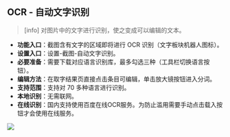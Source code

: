 ## OCR - 自动文字识别
>[info] 对图片中的文字进行识别，使之变成可以编辑的文本。
* **功能入口**：截图含有文字的区域即将进行 OCR 识别（文字板块机器人图标）。
* **设置入口**：设置-截图-自动文字识别。
* **必要准备**：需要下载对应语言识别库，最多勾选三种（工具栏切换语言按钮）。
* **编辑方法**：在取字结果页直接点击条目可编辑，单击放大镜按钮进入分词。
* **支持范围**：支持对 70 多种语言进行识别。
* **本地识别**：无需联网。
* **在线识别**：国内支持使用百度在线OCR服务。为防止滥用需要手动点击载入按钮才会使用在线服务。

![](http://ww1.sinaimg.cn/large/6b1dd0a7ly1fzr8u7yu4sj20u0103dr9.jpg)
